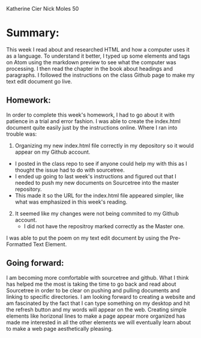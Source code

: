 Katherine Cier
Nick Moles 50

# Summary:
This week I read about and researched HTML and how a computer uses it as a language.  To understand it better, I typed up some elements and tags on Atom using the markdown preview to see what the computer was processing.  I then read the chapter in the book about headings and paragraphs. I followed the instructions on the class Github page to make my text edit document go live.

## Homework:
In order to complete this week's homework, I had to go about it with patience in a trial and error fashion. I was able to create the index.html document quite easily just by the instructions online.  Where I ran into trouble was:
1.  Organizing my new index.html file correctly in my depository so it would appear on my Github account.
   * I posted in the class repo to see if anyone could help my with this as I thought the issue had to do with sourcetree.
   * I ended up going to last week's instructions and figured out that I needed to push my new documents on Sourcetree into the master repository.
   * This made it so the URL for the index.html file appeared simpler, like what was emphasized in this week's reading.

2.  It seemed like my changes were not being commited to my Github account.
    * I did not have the repositroy marked correctly as the Master one.

I was able to put the poem on my text edit document by using the Pre-Formatted Text Element.

## Going forward:
I am becoming more comfortable with sourcetree and github.  What I think has helped me the most is taking the time to go back and read about Sourcetree in order to be clear on pushing and pulling documents and linking to specific directories.  I am looking forward to creating a website and am fascinated by the fact that I can type something on my desktop and hit the refresh button and my words will appear on the web. Creating simple elements like horizonal lines to make a page appear more organized has made me interested in all the other elements we will eventually learn about to make a web page aesthetically pleasing.
